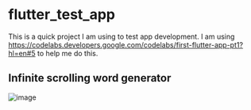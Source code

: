 # flutter_test_app
This is a quick project I am using to test app development. 
I am using https://codelabs.developers.google.com/codelabs/first-flutter-app-pt1?hl=en#5 to help me do this.


## Infinite scrolling word generator
![image](https://user-images.githubusercontent.com/75397123/163686228-9fb5f430-9b39-42d2-914a-e08aa241c640.png)
